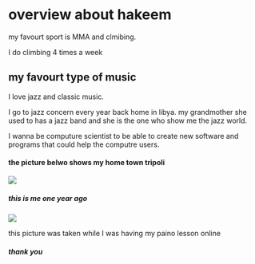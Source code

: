 <html>
    <h1> overview about hakeem</h1>
    <p> my favourt sport is MMA and clmibing.<p> I do climbing 4 times a week</p>
    <h2> my favourt type of music</h2>
    <p> I love jazz and classic music.<p> I go to jazz concern every year back home in libya. my grandmother she used to has a jazz band and she is the one who show me the jazz world.</p>
     <h3my goal in life</h3>
    <p> I wanna be computure scientist to be able to create new software and programs that could help the computre users.<p>
    <h4> the picture belwo shows my home town tripoli</h4>
    <img src=http://www.alnowrastourism.com/images/gallery/tripoli1.jpg>
    <h5> this is me one year ago </h5>
    <img src=http://scontent-a.cdninstagram.com/hphotos-xfa1/t51.2885-15/10570040_690754414338620_1422221034_a.jpg>
    <p> this picture was taken while I was having my paino lesson online </p>
    <h5> thank you </h5>
    
